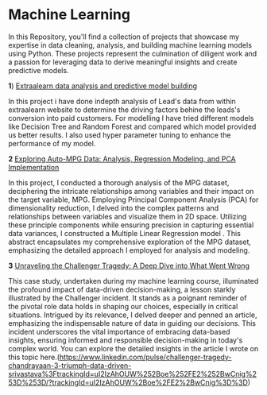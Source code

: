 # Machine Learning
In this Repository, you'll find a collection of projects that showcase my expertise in data cleaning, analysis, and building machine learning models using Python. These projects represent the culmination of diligent work and a passion for leveraging data to derive meaningful insights and create predictive models.

**1**) [Extraalearn data analysis and predictive model building](https://github.com/Niha-analytics/Projects-on-data-analysis-and-model-building/tree/main/Extraalean%2Banalysis%20and%20predictive%20model%20building)
 
 In this project i have done indepth analysis of Lead's data from within extraalearn website to determine the driving factors behine the leads's conversion into paid customers.
 For modelling I have tried different models like Decision Tree and Random Forest and compared which model provided us better results. I also used hyper parameter tuning to enhance the performance of my model.

 
**2** [Exploring Auto-MPG Data: Analysis, Regression Modeling, and PCA Implementation](https://github.com/Niha-analytics/Projects-on-data-analysis-and-model-building/tree/main/Auto-mpg%20case%20study_PCA)

In this project, I conducted a thorough analysis of the MPG dataset, deciphering the intricate relationships among variables and their impact on the target variable, MPG. Employing Principal Component Analysis (PCA) for dimensionality reduction, I delved into the complex patterns and relationships between variables and visualize them in 2D space. Utilizing these principle components while ensuring precision in capturing essential data variances, I constructed a Multiple Linear Regression model . This abstract encapsulates my comprehensive exploration of the MPG dataset, emphasizing the detailed approach I employed for analysis and modeling.


**3** [Unraveling the Challenger Tragedy: A Deep Dive into What Went Wrong](https://github.com/Niha-analytics/Projects-on-data-analysis-and-model-building/tree/main/Challenger%20Case%20study)

This case study, undertaken during my machine learning course, illuminated the profound impact of data-driven decision-making, a lesson starkly illustrated by the Challenger incident. It stands as a poignant reminder of the pivotal role data holds in shaping our choices, especially in critical situations. Intrigued by its relevance, I delved deeper and penned an article, emphasizing the indispensable nature of data in guiding our decisions. This incident underscores the vital importance of embracing data-based insights, ensuring informed and responsible decision-making in today's complex world. You can explore the detailed insights in the article I wrote on this topic here.(https://www.linkedin.com/pulse/challenger-tragedy-chandrayaan-3-triumph-data-driven-srivastava%3FtrackingId=uI2IzAhOUW%252Boe%252FE2%252BwCnig%253D%253D/?trackingId=uI2IzAhOUW%2Boe%2FE2%2BwCnig%3D%3D)
